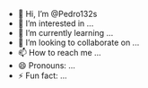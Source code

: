- 👋 Hi, I’m @Pedro132s
- 👀 I’m interested in ...
- 🌱 I’m currently learning ...
- 💞️ I’m looking to collaborate on ...
- 📫 How to reach me ...
- 😄 Pronouns: ...
- ⚡ Fun fact: ...

<!---
Pedro132s/Pedro132s is a ✨ special ✨ repository because its `README.md` (this file) appears on your GitHub profile.
You can click the Preview link to take a look at your changes.
--->
